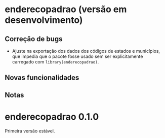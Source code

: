 # enderecopadrao (versão em desenvolvimento)

## Correção de bugs

- Ajuste na exportação dos dados dos códigos de estados e municípios, que
impedia que o pacote fosse usado sem ser explicitamente carregado com
`library(enderecopadrao)`.

## Novas funcionalidades

## Notas

# enderecopadrao 0.1.0

Primeira versão estável.
